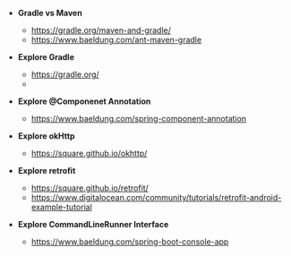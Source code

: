 - **Gradle vs Maven**
    - https://gradle.org/maven-and-gradle/
    - https://www.baeldung.com/ant-maven-gradle

- **Explore Gradle**
    - https://gradle.org/
    - 

- **Explore @Componenet Annotation** 
    - https://www.baeldung.com/spring-component-annotation

- **Explore okHttp** 
    - https://square.github.io/okhttp/

- **Explore retrofit** 
    - https://square.github.io/retrofit/
    - https://www.digitalocean.com/community/tutorials/retrofit-android-example-tutorial

- **Explore CommandLineRunner Interface**
    - https://www.baeldung.com/spring-boot-console-app